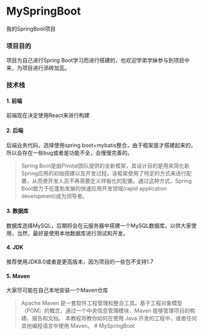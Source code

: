 # MySpringBoot
我的SpringBoot项目
### 项目目的
项目为自己进行Spring Boot学习而进行搭建的，也欢迎学弟学妹参与到项目中来，为项目进行添砖加瓦。
### 技术栈
#### 1. 前端
前端现在决定使用React来进行构建
#### 2. 后端
后端业务代码，选择使用spring boot+mybatis整合，由于框架是才搭建起来的，所以会存在一些bug或者是功能不全，会慢慢完善的。
> Spring Boot是由Pivotal团队提供的全新框架，其设计目的是用来简化新Spring应用的初始搭建以及开发过程。该框架使用了特定的方式来进行配置，从而使开发人员不再需要定义样板化的配置。通过这种方式，Spring Boot致力于在蓬勃发展的快速应用开发领域(rapid application development)成为领导者。

#### 3. 数据库
数据库选择MySQL，后期将会在云服务器中搭建一个MySQL数据库，以供大家使用，当然，最好是使用本地数据库进行测试和开发。
#### 4. JDK
推荐使用JDK8.0或者是更高版本，因为项目的一些包不支持1.7
#### 5. Maven
大家尽可能在自己本地安装一个Maven仓库

> Apache Maven 是一套软件工程管理和整合工具。基于工程对象模型（POM）的概念，通过一个中央信息管理模块，Maven 能够管理项目的构建、报告和文档。 本教程将教你如何在使用 Java 开发的工程中，或者任何其他编程语言中使用 Maven。
#   M y S p r i n g B o o t  
 